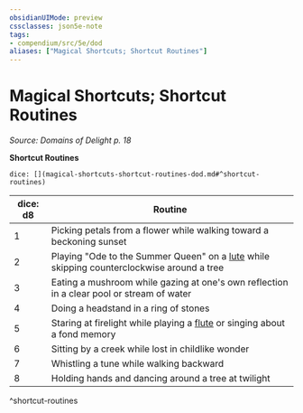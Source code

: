 ```yaml
---
obsidianUIMode: preview
cssclasses: json5e-note
tags:
- compendium/src/5e/dod
aliases: ["Magical Shortcuts; Shortcut Routines"]
---
```

# Magical Shortcuts; Shortcut Routines
*Source: Domains of Delight p. 18* 

**Shortcut Routines**

`dice: [](magical-shortcuts-shortcut-routines-dod.md#^shortcut-routines)`

| dice: d8 | Routine |
|----------|---------|
| 1 | Picking petals from a flower while walking toward a beckoning sunset |
| 2 | Playing "Ode to the Summer Queen" on a [lute](/3-Mechanics/CLI/items/lute.md) while skipping counterclockwise around a tree |
| 3 | Eating a mushroom while gazing at one's own reflection in a clear pool or stream of water |
| 4 | Doing a headstand in a ring of stones |
| 5 | Staring at firelight while playing a [flute](/3-Mechanics/CLI/items/flute.md) or singing about a fond memory |
| 6 | Sitting by a creek while lost in childlike wonder |
| 7 | Whistling a tune while walking backward |
| 8 | Holding hands and dancing around a tree at twilight |
^shortcut-routines